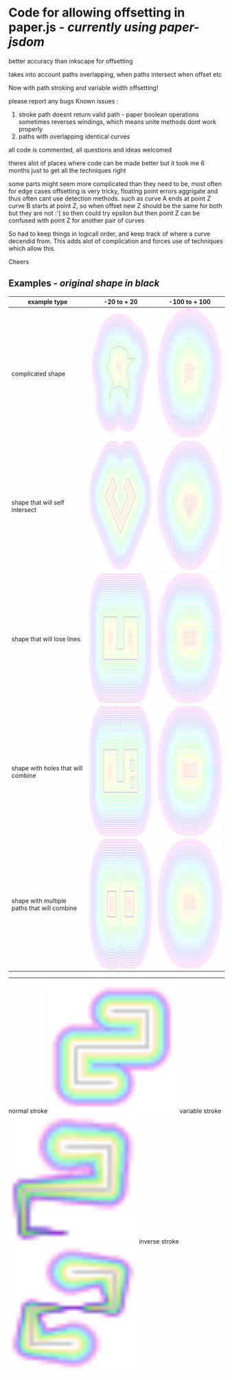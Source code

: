 
# Code for allowing offsetting in paper.js - *currently using paper-jsdom*

better accuracy than inkscape for offsetting

takes into account paths overlapping, when paths intersect when offset etc

Now with path stroking and variable width offsetting!

please report any bugs
Known issues :
  1. stroke path doesnt return valid path - paper boolean operations sometimes reverses windings, which means unite methods dont work properly
  2. paths with overlapping identical curves
  

all code is commented, all questions and ideas welcomed

theres alot of places where code can be made better but it took me 6 months just to get all the techniques right

some parts might seem more complicated than they need to be, most often for edge cases
offsetting is very tricky, floating point errors aggrigate and thus often cant use detection methods.
such as curve A ends at point Z curve B starts at point Z, so when offset new Z should be the same for both
but they are not :'( so then could try epsilon but then point Z can be confused with point Z for another pair of curves

So had to keep things in logicall order, and keep track of where a curve decendid from. This adds alot of complication and forces use
of techniques which allow this.

Cheers

Examples - *original shape in black*
-------------------------------------------
example type | -20 to + 20  | -100 to + 100
------------ | -------------|--------------
complicated shape | <img src="/example1-10.svg" width="300" height="300" />|<img src="/example1-100.svg" width="300" height="300" />
shape that will self intersect | <img src="/example2-10.svg" width="300" height="300" />|<img src="/example2-100.svg" width="300" height="300" />
shape that will lose lines | <img src="/example3-10.svg" width="300" height="300" />|<img src="/example3-100.svg" width="300" height="300" />
shape with holes that will combine| <img src="/example4-10.svg" width="300" height="300" />|<img src="/example4-100.svg" width="300" height="300" />
shape with multiple paths that will combine | <img src="/example5-10.svg" width="300" height="300" />|<img src="/example5-100.svg" width="300" height="300" />
--------------------------------------------
normal stroke
<img src="/Stroke.svg" width="300" height="300" />
variable stroke
<img src="/VariableWidthstroke.svg" width="300" height="300" />
inverse stroke
<img src="/InverseStroke.svg" width="300" height="300" />

